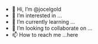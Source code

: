 - 👋 Hi, I’m @jocelgold
- 👀 I’m interested in ...
- 🌱 I’m currently learning ...
- 💞️ I’m looking to collaborate on ...
- 📫 How to reach me ...here


<!---
jocelgold/jocelgold is a ✨ special ✨ repository because its `README.md` (this file) appears on your GitHub profile.
You can click the Preview link to take a look at your changes.
--->
